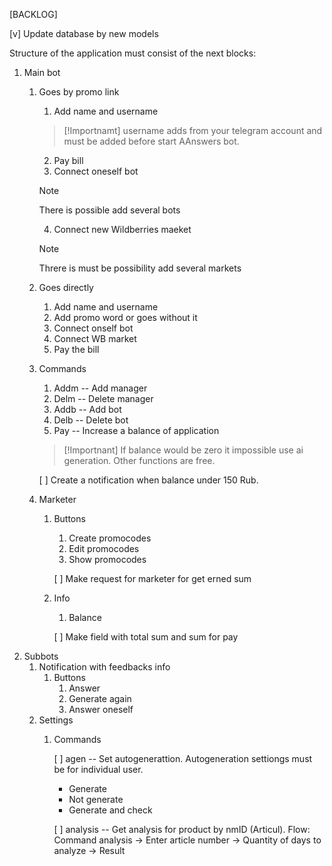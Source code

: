 [BACKLOG]

[v] Update database by new models

Structure of the application must consist of the next blocks:
1. Main bot
    1. Goes by promo link
        1. Add name and username
        > [!Importnamt]
        > username adds from your telegram account and must be added before start AAnswers bot.
        2. Pay bill
        3. Connect oneself bot
        > [!NOTE]
        > There is possible add several bots
        4. Connect new Wildberries maeket
        > [!NOTE]
        > Threre is must be possibility add several markets
    2. Goes directly
        1. Add name and username
        2. Add promo word or goes without it
        3. Connect onself bot
        4. Connect WB market
        5. Pay the bill
    3. Commands
        1. Addm -- Add manager
        2. Delm -- Delete manager
        3. Addb -- Add bot
        4. Delb -- Delete bot
        5. Pay -- Increase a balance of application
        > [!Importnant]
        > If balance would be zero it impossible use ai generation. Other functions are free.

        [ ] Create a notification when balance under 150 Rub. 
    4. Marketer
        1. Buttons
            1. Create promocodes
            2. Edit promocodes
            3. Show promocodes

            [ ] Make request for marketer for get erned sum
        2. Info
            1. Balance

            [ ] Make field with total sum and sum for pay 
2. Subbots
    1. Notification with feedbacks info
        1. Buttons
            1. Answer
            2. Generate again
            3. Answer oneself
    2. Settings
        1. Commands

            [ ] agen -- Set autogenerattion. Autogeneration settiongs must be for individual user.
            - Generate
            - Not generate
            - Generate and check

            [ ] analysis -- Get analysis for product by nmID (Articul).
            Flow: Command analysis -> Enter article number -> Quantity of days to analyze -> Result